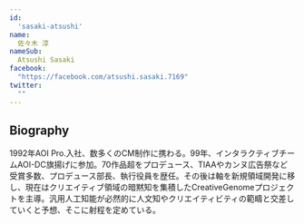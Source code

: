 ```yaml
---
id:
  'sasaki-atsushi'
﻿name:
  佐々木 淳
nameSub:
  Atsushi Sasaki
facebook:
  "https://facebook.com/atsushi.sasaki.7169"
twitter:
  ""
---
```


## Biography
1992年AOI Pro.入社、数多くのCM制作に携わる。99年、インタラクティブチームAOI-DC旗揚げに参加。70作品超をプロデュース、TIAAやカンヌ広告祭など受賞多数、プロデュース部長、執行役員を歴任。その後は軸を新規領域開発に移し、現在はクリエイティブ領域の暗黙知を集積したCreativeGenomeプロジェクトを主導。汎用人工知能が必然的に人文知やクリエイティビティの範疇と交差していくと予想、そこに射程を定めている。
